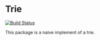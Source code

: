 # Trie

[![Build Status](https://travis-ci.org/inazo1115/trie.svg?branch=master)](https://travis-ci.org/inazo1115/trie)

This package is a naive implement of a trie.

